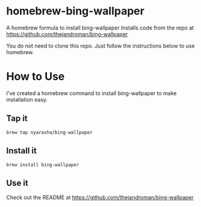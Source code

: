 # homebrew-bing-wallpaper
A homebrew formula to install bing-wallpaper
Installs code from the repo at https://github.com/thejandroman/bing-wallpaper

You do not need to clone this repo. Just follow the instructions below to use homebrew.

# How to Use
I've created a homebrew command to install bing-wallpaper to make installation easy.

## Tap it
```
brew tap nyarasha/bing-wallpaper
```

## Install it
```
brew install bing-wallpaper
```

## Use it
Check out the README at https://github.com/thejandroman/bing-wallpaper

